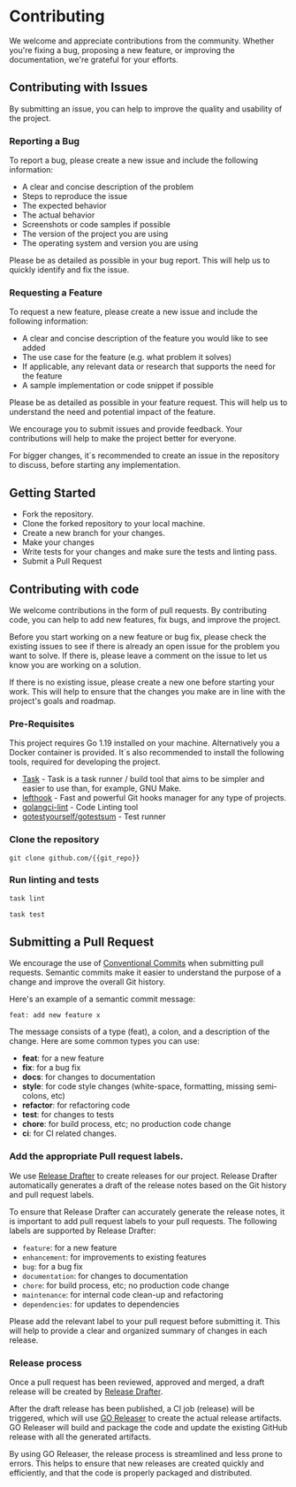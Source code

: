 
# Contributing

We welcome and appreciate contributions from the community. Whether you're fixing a bug, proposing a new feature, or improving the documentation, we're grateful for your efforts.

## Contributing with Issues

By submitting an issue, you can help to improve the quality and usability of the project.

### Reporting a Bug

To report a bug, please create a new issue and include the following information:

- A clear and concise description of the problem
- Steps to reproduce the issue
- The expected behavior
- The actual behavior
- Screenshots or code samples if possible
- The version of the project you are using
- The operating system and version you are using

Please be as detailed as possible in your bug report. This will help us to quickly identify and fix the issue.

### Requesting a Feature

To request a new feature, please create a new issue and include the following information:

- A clear and concise description of the feature you would like to see added
- The use case for the feature (e.g. what problem it solves)
- If applicable, any relevant data or research that supports the need for the feature
- A sample implementation or code snippet if possible

Please be as detailed as possible in your feature request. This will help us to understand the need and potential impact of the feature.

We encourage you to submit issues and provide feedback. Your contributions will help to make the project better for everyone.

For bigger changes, it´s recommended to create an issue in the repository to discuss, before starting any implementation.

## Getting Started

- Fork the repository.
- Clone the forked repository to your local machine.
- Create a new branch for your changes.
- Make your changes
- Write tests for your changes and make sure the tests and linting pass.
- Submit a Pull Request

## Contributing with code

We welcome contributions in the form of pull requests. By contributing code, you can help to add new features, fix bugs, and improve the project.

Before you start working on a new feature or bug fix, please check the existing issues to see if there is already an open issue for the problem you want to solve. If there is, please leave a comment on the issue to let us know you are working on a solution.

If there is no existing issue, please create a new one before starting your work. This will help to ensure that the changes you make are in line with the project's goals and roadmap.

### Pre-Requisites

This project requires Go 1.19 installed on your machine. Alternatively you a Docker container is provided. It´s also recommended to install the following tools, required for developing the project.

- [Task](https://taskfile.dev/) - Task is a task runner / build tool that aims to be simpler and easier to use than, for example, GNU Make.
- [lefthook](https://github.com/evilmartians/lefthook) - Fast and powerful Git hooks manager for any type of projects.
- [golangci-lint](https://golangci-lint.run/usage/install/) - Code Linting tool
- [gotestyourself/gotestsum](https://github.com/gotestyourself/gotestsum) - Test runner

### Clone the repository

```
git clone github.com/{{git_repo}}
```

### Run linting and tests

```sh
task lint
```

```sh
task test
```

## Submitting a Pull Request

We encourage the use of [Conventional Commits](https://www.conventionalcommits.org/en/v1.0.0/) when submitting pull requests. Semantic commits make it easier to understand the purpose of a change and improve the overall Git history.

Here's an example of a semantic commit message:

```
feat: add new feature x
```

The message consists of a type (feat), a colon, and a description of the change. Here are some common types you can use:

- **feat**: for a new feature
- **fix**: for a bug fix
- **docs**: for changes to documentation
- **style**: for code style changes (white-space, formatting, missing semi-colons, etc)
- **refactor**: for refactoring code
- **test**: for changes to tests
- **chore**: for build process, etc; no production code change
- **ci**: for CI related changes.

### Add the appropriate Pull request labels.

We use [Release Drafter](https://github.com/integration/release-drafter) to create releases for our project. Release Drafter automatically generates a draft of the release notes based on the Git history and pull request labels.

To ensure that Release Drafter can accurately generate the release notes, it is important to add pull request labels to your pull requests. The following labels are supported by Release Drafter:

* `feature`: for a new feature
* `enhancement`: for improvements to existing features
* `bug`: for a bug fix
* `documentation`: for changes to documentation
* `chore`: for build process, etc; no production code change
* `maintenance`: for internal code clean-up and refactoring
* `dependencies`: for updates to dependencies

Please add the relevant label to your pull request before submitting it. This will help to provide a clear and organized summary of changes in each release.

### Release process

Once a pull request has been reviewed, approved and merged, a draft release will be created by  [Release Drafter](https://github.com/integration/release-drafter).

After the draft release has been published, a CI job (release) will be triggered, which will use [GO Releaser](https://goreleaser.com) to create the actual release artifacts. GO Releaser will build and package the code and update the existing GitHub release with all the generated artifacts.

By using GO Releaser, the release process is streamlined and less prone to errors. This helps to ensure that new releases are created quickly and efficiently, and that the code is properly packaged and distributed.
